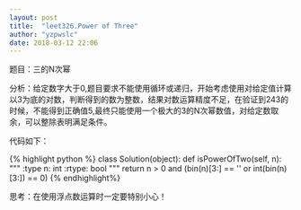 ```yaml
---
layout: post
title:  "leet326.Power of Three"
author: "yzpwslc"
date: 2018-03-12 22:06
---
```


<p>题目：三的N次幂</p>
<p>分析：给定数字大于0,题目要求不能使用循环或递归，开始考虑使用对给定值计算以3为底的对数，判断得到的数为整数，结果对数运算精度不足，在验证到243的时候，不能得到正确值5,最终只能使用一个极大的3的N次幂数值，对给定数取余，可以整除表明满足条件。</p>
<p>代码如下：</p>
{% highlight python %}
class Solution(object):
    def isPowerOfTwo(self, n):
        """
        :type n: int
        :rtype: bool
        """
        return n > 0 and (bin(n)[3:] == '' or int(bin(n)[3:]) == 0)
{% endhighlight%}
<p>思考：在使用浮点数运算时一定要特别小心！</p>
